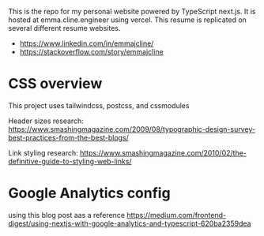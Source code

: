 This is the repo for my personal website powered by TypeScript next.js. It is hosted at emma.cline.engineer using vercel. This resume is replicated on several different resume websites.

* https://www.linkedin.com/in/emmajcline/
* https://stackoverflow.com/story/emmajcline

# CSS overview

This project uses tailwindcss, postcss, and cssmodules

Header sizes research: https://www.smashingmagazine.com/2009/08/typographic-design-survey-best-practices-from-the-best-blogs/

Link styling research: https://www.smashingmagazine.com/2010/02/the-definitive-guide-to-styling-web-links/

# Google Analytics config

using this blog post aas a reference https://medium.com/frontend-digest/using-nextjs-with-google-analytics-and-typescript-620ba2359dea
